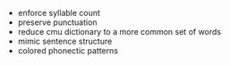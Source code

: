 - enforce syllable count
- preserve punctuation
- reduce cmu dictionary to a more common set of words
- mimic sentence structure
- colored phonectic patterns